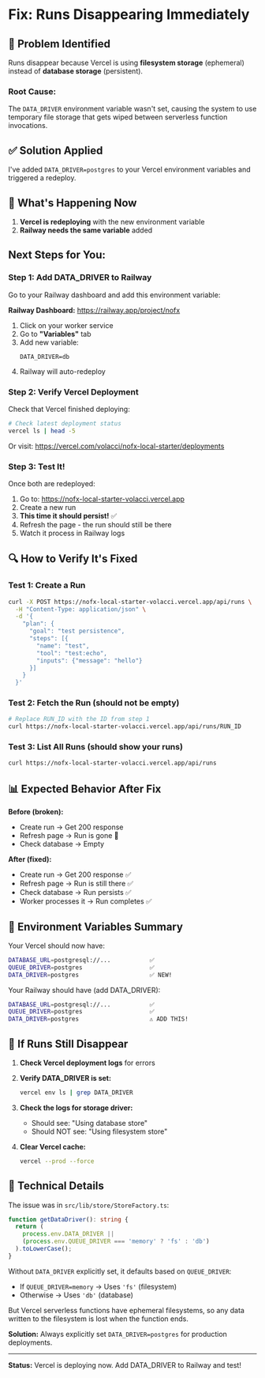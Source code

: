 # Fix: Runs Disappearing Immediately

## 🔴 Problem Identified

Runs disappear because Vercel is using **filesystem storage** (ephemeral) instead of **database storage** (persistent).

### Root Cause:
The `DATA_DRIVER` environment variable wasn't set, causing the system to use temporary file storage that gets wiped between serverless function invocations.

## ✅ Solution Applied

I've added `DATA_DRIVER=postgres` to your Vercel environment variables and triggered a redeploy.

## 🚀 What's Happening Now

1. **Vercel is redeploying** with the new environment variable
2. **Railway needs the same variable** added

## Next Steps for You:

### Step 1: Add DATA_DRIVER to Railway

Go to your Railway dashboard and add this environment variable:

**Railway Dashboard:** https://railway.app/project/nofx

1. Click on your worker service
2. Go to **"Variables"** tab
3. Add new variable:
   ```
   DATA_DRIVER=db
   ```
4. Railway will auto-redeploy

### Step 2: Verify Vercel Deployment

Check that Vercel finished deploying:

```bash
# Check latest deployment status
vercel ls | head -5
```

Or visit: https://vercel.com/volacci/nofx-local-starter/deployments

### Step 3: Test It!

Once both are redeployed:

1. Go to: https://nofx-local-starter-volacci.vercel.app
2. Create a new run
3. **This time it should persist!** ✅
4. Refresh the page - the run should still be there
5. Watch it process in Railway logs

## 🔍 How to Verify It's Fixed

### Test 1: Create a Run
```bash
curl -X POST https://nofx-local-starter-volacci.vercel.app/api/runs \
  -H "Content-Type: application/json" \
  -d '{
    "plan": {
      "goal": "test persistence",
      "steps": [{
        "name": "test",
        "tool": "test:echo",
        "inputs": {"message": "hello"}
      }]
    }
  }'
```

### Test 2: Fetch the Run (should not be empty)
```bash
# Replace RUN_ID with the ID from step 1
curl https://nofx-local-starter-volacci.vercel.app/api/runs/RUN_ID
```

### Test 3: List All Runs (should show your runs)
```bash
curl https://nofx-local-starter-volacci.vercel.app/api/runs
```

## 📊 Expected Behavior After Fix

**Before (broken):**
- Create run → Get 200 response
- Refresh page → Run is gone 👻
- Check database → Empty

**After (fixed):**
- Create run → Get 200 response ✅
- Refresh page → Run is still there ✅
- Check database → Run persists ✅
- Worker processes it → Run completes ✅

## 🔧 Environment Variables Summary

Your Vercel should now have:

```bash
DATABASE_URL=postgresql://...           ✅
QUEUE_DRIVER=postgres                   ✅
DATA_DRIVER=postgres                    ✅ NEW!
```

Your Railway should have (add DATA_DRIVER):

```bash
DATABASE_URL=postgresql://...           ✅
QUEUE_DRIVER=postgres                   ✅
DATA_DRIVER=postgres                    ⚠️ ADD THIS!
```

## 🐛 If Runs Still Disappear

1. **Check Vercel deployment logs** for errors
2. **Verify DATA_DRIVER is set:**
   ```bash
   vercel env ls | grep DATA_DRIVER
   ```
3. **Check the logs for storage driver:**
   - Should see: "Using database store"
   - Should NOT see: "Using filesystem store"

4. **Clear Vercel cache:**
   ```bash
   vercel --prod --force
   ```

## 📝 Technical Details

The issue was in `src/lib/store/StoreFactory.ts`:

```typescript
function getDataDriver(): string {
  return (
    process.env.DATA_DRIVER || 
    (process.env.QUEUE_DRIVER === 'memory' ? 'fs' : 'db')
  ).toLowerCase();
}
```

Without `DATA_DRIVER` explicitly set, it defaults based on `QUEUE_DRIVER`:
- If `QUEUE_DRIVER=memory` → Uses `'fs'` (filesystem)
- Otherwise → Uses `'db'` (database)

But Vercel serverless functions have ephemeral filesystems, so any data written to the filesystem is lost when the function ends.

**Solution:** Always explicitly set `DATA_DRIVER=postgres` for production deployments.

---

**Status:** Vercel is deploying now. Add DATA_DRIVER to Railway and test!
